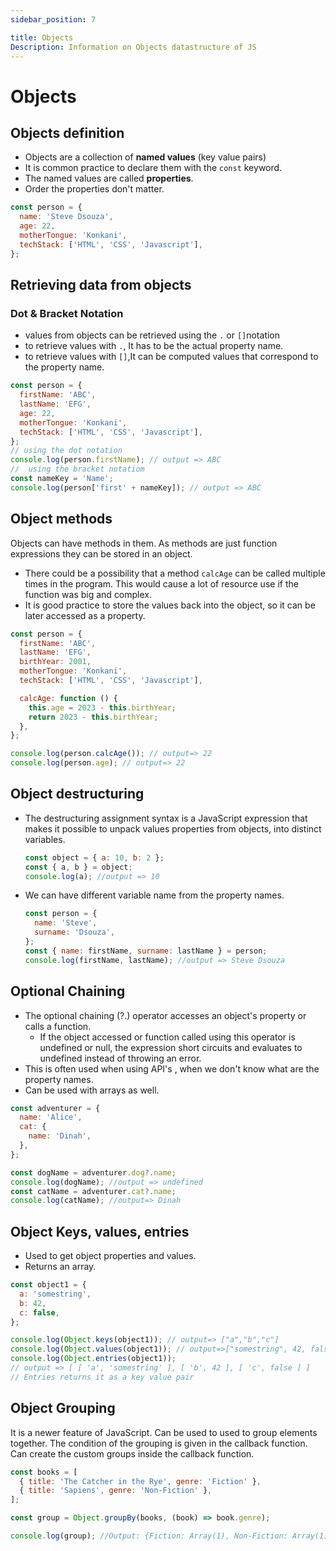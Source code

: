 ```yaml
---
sidebar_position: 7

title: Objects
Description: Information on Objects datastructure of JS
---
```


# Objects

## Objects definition

- Objects are a collection of **named values** (key value pairs)
- It is common practice to declare them with the `const` keyword.
- The named values are called **properties**.
- Order the properties don't matter.

```javascript
const person = {
  name: 'Steve Dsouza',
  age: 22,
  motherTongue: 'Konkani',
  techStack: ['HTML', 'CSS', 'Javascript'],
};
```

## Retrieving data from objects

### Dot & Bracket Notation

- values from objects can be retrieved using the `.` or `[]`notation
- to retrieve values with `.`, It has to be the actual property name.
- to retrieve values with `[]`,It can be computed values that correspond to the property name.

```javascript
const person = {
  firstName: 'ABC',
  lastName: 'EFG',
  age: 22,
  motherTongue: 'Konkani',
  techStack: ['HTML', 'CSS', 'Javascript'],
};
// using the dot notation
console.log(person.firstName); // output => ABC
//  using the bracket notatiom
const nameKey = 'Name';
console.log(person['first' + nameKey]); // output => ABC
```

## Object methods

Objects can have methods in them. As methods are just function expressions they can be stored in an object.

- There could be a possibility that a method `calcAge` can be called multiple times in the program. This would cause a lot of resource use if the function was big and complex.
- It is good practice to store the values back into the object, so it can be later accessed as a property.

```js
const person = {
  firstName: 'ABC',
  lastName: 'EFG',
  birthYear: 2001,
  motherTongue: 'Konkani',
  techStack: ['HTML', 'CSS', 'Javascript'],

  calcAge: function () {
    this.age = 2023 - this.birthYear;
    return 2023 - this.birthYear;
  },
};

console.log(person.calcAge()); // output=> 22
console.log(person.age); // output=> 22
```

## Object destructuring

- The destructuring assignment syntax is a JavaScript expression that makes it possible to unpack values properties from objects, into distinct variables.
  ```js
  const object = { a: 10, b: 2 };
  const { a, b } = object;
  console.log(a); //output => 10
  ```
- We can have different variable name from the property names.
  ```js
  const person = {
    name: 'Steve',
    surname: 'Dsouza',
  };
  const { name: firstName, surname: lastName } = person;
  console.log(firstName, lastName); //output => Steve Dsouza
  ```

## Optional Chaining

- The optional chaining (?.) operator accesses an object's property or calls a function.
  - If the object accessed or function called using this operator is undefined or null, the expression short circuits and evaluates to undefined instead of throwing an error.
- This is often used when using API's , when we don't know what are the property names.
- Can be used with arrays as well.

```js
const adventurer = {
  name: 'Alice',
  cat: {
    name: 'Dinah',
  },
};

const dogName = adventurer.dog?.name;
console.log(dogName); //output => undefined
const catName = adventurer.cat?.name;
console.log(catName); //output=> Dinah
```

## Object Keys, values, entries

- Used to get object properties and values.
- Returns an array.

```js
const object1 = {
  a: 'somestring',
  b: 42,
  c: false,
};

console.log(Object.keys(object1)); // output=> ["a","b","c"]
console.log(Object.values(object1)); // output=>["somestring", 42, false]
console.log(Object.entries(object1));
// output => [ [ 'a', 'somestring' ], [ 'b', 42 ], [ 'c', false ] ]
// Entries returns it as a key value pair
```

## Object Grouping
It is a newer feature of JavaScript. Can be used to used to group elements together. The condition of the grouping is given in the callback function. 
Can create the custom groups inside the callback function.

```js
const books = [
  { title: 'The Catcher in the Rye', genre: 'Fiction' },
  { title: 'Sapiens', genre: 'Non-Fiction' },
];

const group = Object.groupBy(books, (book) => book.genre);

console.log(group); //Output: {Fiction: Array(1), Non-Fiction: Array(1)}
```